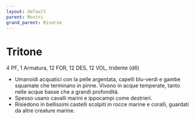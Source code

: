 ```yaml
---
layout: default
parent: Mostri
grand_parent: Risorse
---
```


# Tritone

4 PF, 1 Armatura, 12 FOR, 12 DES, 12 VOL, tridente (d6)

- Umanoidi acquatici con la pelle argentata, capelli blu-verdi e gambe squamate che terminano in pinne. Vivono in acque temperate, tanto nelle acque basse che a grandi profondità.
- Spesso usano cavalli marini e ippocampi come destrieri.
- Risiedono in bellissimi castelli scolpiti in rocce marine e coralli, guardati da altre creature marine.